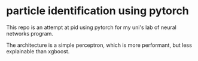 # particle identification using pytorch


This repo is an attempt at pid using pytorch for my uni's lab of neural networks program.

The architecture is a simple perceptron, which is more performant, but less explainable than xgboost.
